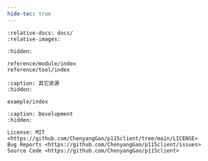 ```yaml
---
hide-toc: true
---
```


```{include} ../readme.md
:relative-docs: docs/
:relative-images:
```

```{toctree}
:hidden:

reference/module/index
reference/tool/index
```

```{toctree}
:caption: 其它资源
:hidden:

example/index
```

```{toctree}
:caption: Development
:hidden:

License: MIT <https://github.com/ChenyangGao/p115client/tree/main/LICENSE>
Bug Reports <https://github.com/ChenyangGao/p115client/issues>
Source Code <https://github.com/ChenyangGao/p115client>
```

